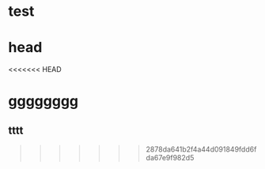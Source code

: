 # test

head
=====

<<<<<<< HEAD

gggggggg
=======
tttt
-----
>>>>>>> 2878da641b2f4a44d091849fdd6fda67e9f982d5
